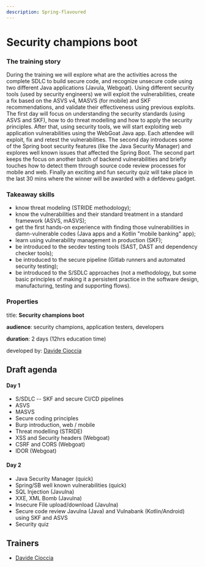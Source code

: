 ```yaml
---
description: Spring-flavoured
---
```


# Security champions boot

### The training story

During the training we will explore what are the activities across the complete SDLC to build secure code, and recognize unsecure code using two different Java applications \(Javula, Webgoat\). Using different security tools \(used by security engineers\) we will exploit the vulnerabilities, create a fix based on the ASVS v4, MASVS \(for mobile\) and SKF recommendations, and validate their effectiveness using previous exploits. The first day will focus on understanding the security standards \(using ASVS and SKF\), how to do threat modelling and how to apply the security principles. After that, using security tools, we will start exploiting web application vulnerabilities using the WebGoat Java app. Each attendee will exploit, fix and retest the vulnerabilities. The second day introduces some of the Spring boot security features \(like the Java Security Manager\) and explores well known issues that affected the Spring Boot. The second part keeps the focus on another batch of backend vulnerabilities and briefly touches how to detect them through source code review processes for mobile and web. Finally an exciting and fun security quiz will take place in the last 30 mins where the winner will be awarded with a defdeveu gadget.

### Takeaway skills

* know threat modeling \(STRIDE methodology\);
* know the  vulnerabilities and their standard treatment in a standard framework \(ASVS, mASVS\);
* get the first hands-on experience with finding those vulnerabilities in damn-vulnerable codes \(Java apps and a Kotlin "mobile banking" app\);
* learn using vulnerability management in production \(SKF\);
* be introduced to the secdev testing tools \(SAST, DAST and dependency checker tools\);
* be introduced to the secure pipeline \(Gitlab runners and automated security testing\);
* be introduced to the S/SDLC approaches \(not a methodology, but some basic principles of making it a persistent practice in the software design, manufacturing, testing and supporting flows\).

### Properties

title: **Security champions boot**

**audience**: security champions, application testers, developers

**duration**: 2 days \(12hrs education time\)

developed by: [Davide Cioccia](../trainers/davide-cioccia.md)

## Draft agenda

#### Day 1

* S/SDLC -- SKF and secure CI/CD pipelines
* ASVS
* MASVS
* Secure coding principles
* Burp introduction, web / mobile
* Threat modelling \(STRIDE\)
* XSS and Security headers \(Webgoat\)
* CSRF and CORS \(Webgoat\)
* IDOR \(Webgoat\)

#### Day 2

* Java Security Manager \(quick\)
* Spring/SB well known vulnerabilities \(quick\)
* SQL Injection \(Javulna\)
* XXE, XML Bomb \(Javulna\)
* Insecure File upload/download \(Javulna\)
* Secure code review Javulna \(Java\) and Vulnabank \(Kotlin/Android\) using SKF and ASVS
* Security quiz

## Trainers

* [Davide Cioccia](../trainers/davide-cioccia.md)

